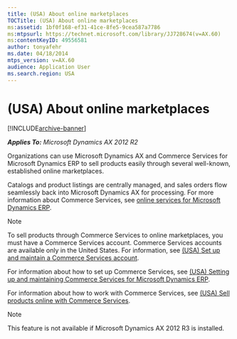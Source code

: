 ```yaml
---
title: (USA) About online marketplaces
TOCTitle: (USA) About online marketplaces
ms:assetid: 1bf0f168-ef31-41ce-8fe5-9cea587a7786
ms:mtpsurl: https://technet.microsoft.com/library/JJ728674(v=AX.60)
ms:contentKeyID: 49556581
author: tonyafehr
ms.date: 04/18/2014
mtps_version: v=AX.60
audience: Application User
ms.search.region: USA
---
```


# (USA) About online marketplaces 


[!INCLUDE[archive-banner](includes/archive-banner.md)]


_**Applies To:** Microsoft Dynamics AX 2012 R2_

Organizations can use Microsoft Dynamics AX and Commerce Services for Microsoft Dynamics ERP to sell products easily through several well-known, established online marketplaces.

Catalogs and product listings are centrally managed, and sales orders flow seamlessly back into Microsoft Dynamics AX for processing. For more information about Commerce Services, see [online services for Microsoft Dynamics ERP](http://www.dynamicsonline.com/).


> [!NOTE]
> <P>To sell products through Commerce Services to online marketplaces, you must have a Commerce Services account. Commerce Services accounts are available only in the United States. For information, see <A href="usa-set-up-and-maintain-a-commerce-services-account.md">(USA) Set up and maintain a Commerce Services account</A>.</P>



For information about how to set up Commerce Services, see [(USA) Setting up and maintaining Commerce Services for Microsoft Dynamics ERP](usa-setting-up-and-maintaining-commerce-services-for-microsoft-dynamics-erp.md).

For information about how to work with Commerce Services, see [(USA) Sell products online with Commerce Services](usa-sell-products-online-with-commerce-services.md).


> [!NOTE]
> <P>This feature is not available if Microsoft Dynamics AX 2012 R3 is installed.</P>


  


